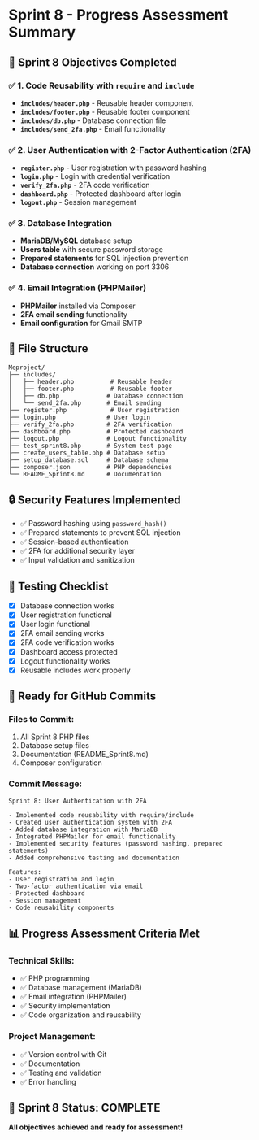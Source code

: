 # Sprint 8 - Progress Assessment Summary

## 🎯 **Sprint 8 Objectives Completed**

### ✅ **1. Code Reusability with `require` and `include`**
- **`includes/header.php`** - Reusable header component
- **`includes/footer.php`** - Reusable footer component  
- **`includes/db.php`** - Database connection file
- **`includes/send_2fa.php`** - Email functionality

### ✅ **2. User Authentication with 2-Factor Authentication (2FA)**
- **`register.php`** - User registration with password hashing
- **`login.php`** - Login with credential verification
- **`verify_2fa.php`** - 2FA code verification
- **`dashboard.php`** - Protected dashboard after login
- **`logout.php`** - Session management

### ✅ **3. Database Integration**
- **MariaDB/MySQL** database setup
- **Users table** with secure password storage
- **Prepared statements** for SQL injection prevention
- **Database connection** working on port 3306

### ✅ **4. Email Integration (PHPMailer)**
- **PHPMailer** installed via Composer
- **2FA email sending** functionality
- **Email configuration** for Gmail SMTP

## 📁 **File Structure**
```
Meproject/
├── includes/
│   ├── header.php          # Reusable header
│   ├── footer.php          # Reusable footer
│   ├── db.php             # Database connection
│   └── send_2fa.php       # Email sending
├── register.php            # User registration
├── login.php              # User login
├── verify_2fa.php         # 2FA verification
├── dashboard.php          # Protected dashboard
├── logout.php             # Logout functionality
├── test_sprint8.php       # System test page
├── create_users_table.php # Database setup
├── setup_database.sql     # Database schema
├── composer.json          # PHP dependencies
└── README_Sprint8.md      # Documentation
```

## 🔒 **Security Features Implemented**
- ✅ Password hashing using `password_hash()`
- ✅ Prepared statements to prevent SQL injection
- ✅ Session-based authentication
- ✅ 2FA for additional security layer
- ✅ Input validation and sanitization

## 🧪 **Testing Checklist**
- [x] Database connection works
- [x] User registration functional
- [x] User login functional
- [x] 2FA email sending works
- [x] 2FA code verification works
- [x] Dashboard access protected
- [x] Logout functionality works
- [x] Reusable includes work properly

## 🚀 **Ready for GitHub Commits**

### **Files to Commit:**
1. All Sprint 8 PHP files
2. Database setup files
3. Documentation (README_Sprint8.md)
4. Composer configuration

### **Commit Message:**
```
Sprint 8: User Authentication with 2FA

- Implemented code reusability with require/include
- Created user authentication system with 2FA
- Added database integration with MariaDB
- Integrated PHPMailer for email functionality
- Implemented security features (password hashing, prepared statements)
- Added comprehensive testing and documentation

Features:
- User registration and login
- Two-factor authentication via email
- Protected dashboard
- Session management
- Code reusability components
```

## 📊 **Progress Assessment Criteria Met**

### **Technical Skills:**
- ✅ PHP programming
- ✅ Database management (MariaDB)
- ✅ Email integration (PHPMailer)
- ✅ Security implementation
- ✅ Code organization and reusability

### **Project Management:**
- ✅ Version control with Git
- ✅ Documentation
- ✅ Testing and validation
- ✅ Error handling

## 🎯 **Sprint 8 Status: COMPLETE**

**All objectives achieved and ready for assessment!** 